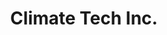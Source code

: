 ---
templateKey: 'home-page'
title: Climate Tech Inc.
meta_title: Home | Climate Tech Inc.
meta_description: >
  Climate Tech is located in Lusby, Maryland. We primarily operate in the
  Heating and Air Conditioning Contractors business / industry within the Construction -
  Special Trade Contractors sector.
heading: Commercial HVAC Service in the D.C. Area
description: >
  Look no further than Climate Tech for expert commercial HVAC services to keep your business running smoothly
offerings:
  blurbs:
    - image: /img/commercial-hvac-roof.jpg
      blurbHeader: Work we specialize in
      bullets:
        - preventive maitenance contracts
        - installing ductless split system units
        - installing water source heatpump units
        - installing straight A/C outdoor units with air handles that have hydronic water coils.
        - repairing old units that other companies tend to want to have replaced with new ones
    - image: /img/hvac-banner.png
      blurbHeader: Products we work with
      bullets:
         - With and on commercial properties
         - Rooftops
         - Package units
         - Ductless split systems
         - Water source heatpump systems
    - image: /img/hvac-banner.png
      blurbHeader: We work on many different brand units including
      bullets:
         - Aaon
         - Carrier
         - Trane
         - Rheem 
         - Rudd 
         - Thermal Zone 
         - Goodman
         - as well as many others...
testimonials:
  - author: Happy Client
    quote: Quote from a happy client
  - author: Another client
    quote: Quote from a happy client
---